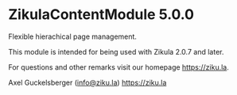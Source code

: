 # ZikulaContentModule 5.0.0

Flexible hierachical page management.

This module is intended for being used with Zikula 2.0.7 and later.

For questions and other remarks visit our homepage https://ziku.la.

Axel Guckelsberger (info@ziku.la)
https://ziku.la
